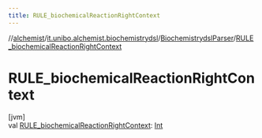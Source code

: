 ```yaml
---
title: RULE_biochemicalReactionRightContext
---
```

//[alchemist](../../../index.html)/[it.unibo.alchemist.biochemistrydsl](../index.html)/[BiochemistrydslParser](index.html)/[RULE_biochemicalReactionRightContext](-r-u-l-e_biochemical-reaction-right-context.html)



# RULE_biochemicalReactionRightContext



[jvm]\
val [RULE_biochemicalReactionRightContext](-r-u-l-e_biochemical-reaction-right-context.html): [Int](https://kotlinlang.org/api/latest/jvm/stdlib/kotlin/-int/index.html)




